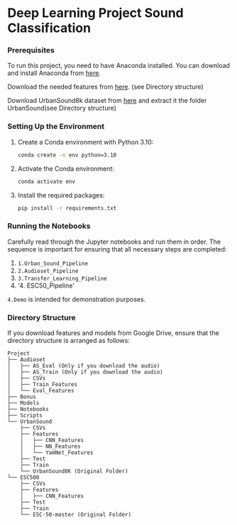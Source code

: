 # Deep Learning Project Sound Classification 

### Prerequisites

To run this project, you need to have Anaconda installed. You can download and install Anaconda from [here](https://www.anaconda.com/products/distribution).

Download the needed features from [here](https://drive.google.com/drive/folders/1vToSq-XES05nR0M9EYnIx2RIOulwXXpi?usp=sharing). (see Directory structure)

Download UrbanSound8k dataset from [here](https://urbansounddataset.weebly.com/urbansound8k.html) and extract it the folder UrbanSound(see Directory structure)

### Setting Up the Environment

1. Create a Conda environment with Python 3.10:
    ```bash
    conda create -n env python=3.10
    ```

2. Activate the Conda environment:
    ```bash
    conda activate env
    ```

3. Install the required packages:
    ```bash
    pip install -r requirements.txt
    ```

### Running the Notebooks

Carefully read through the Jupyter notebooks and run them in order. The sequence is important for ensuring that all necessary steps are completed:

1. `1.Urban_Sound_Pipeline`
2. `2.Audioset_Pipeline`
3. `3.Transfer_Learning_Pipeline`
4. '4. ESC50_Pipeline'

`4.Demo` is intended for demonstration purposes.



### Directory Structure

If you download features and models from Google Drive, ensure that the directory structure is arranged as follows:
```
Project
├── Audioset
│   ├── AS_Eval (Only if you download the audio)
│   ├── AS_Train (Only if you download the audio)
│   ├── CSVs
│   ├── Train_Features
│   └── Eval_Features
├── Bonus
├── Models
├── Notebooks
├── Scripts
└── UrbanSound
    ├── CSVs
    ├── Features
    │   ├── CNN_Features
    │   ├── NN_Features
    │   └── YamNet_Features
    ├── Test
    ├── Train
    └── UrbanSound8K (Original Folder)
└── ESC500
    ├── CSVs
    ├── Features
    │   ├── CNN_Features  
    ├── Test
    ├── Train
    └── ESC-50-master (Original Folder)

```

